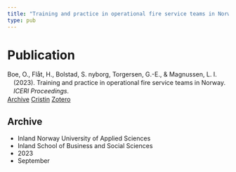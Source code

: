 ```yaml
---
title: "Training and practice in operational fire service teams in Norway"
type: pub
---
```

<h1>Publication</h1>
<article id="csl-bib-container-KC3TIAUI" class="csl-bib-container">
  <div class="csl-bib-body" style="line-height: 1.35; padding-left: 1em; text-indent:-1em;">
  <div class="csl-entry">Boe, O., Fl&#xE5;t, H., Bolstad, S. nyborg, Torgersen, G.-E., &amp; Magnussen, L. I. (2023). Training and practice in operational fire service teams in Norway. <i>ICERI Proceedings</i>.</div>
</div>
  <div class="csl-bib-buttons">
    <a href="#taxonomy-article-KC3TIAUI" class="csl-bib-button">Archive</a>
    <a href="https://app.cristin.no/results/show.jsf?id=2178863" alt="Cristin URL" class="csl-bib-button">Cristin</a>
    <a href="http://zotero.org/groups/5022929/items/KC3TIAUI" alt="Zotero URL" class="csl-bib-button">Zotero</a>
  </div>
  <div id="csl-bib-meta-container-KC3TIAUI"></div>
</article>
<div id="csl-bib-meta-KC3TIAUI" class="csl-bib-meta">
  <article id="taxonomy-article-KC3TIAUI" class="taxonomy-article">
    <h1>Archive</h1>
    <ul>
      <li>Inland Norway University of Applied Sciences</li>
      <li>Inland School of Business and Social Sciences</li>
      <li>2023</li>
      <li>September</li>
    </ul>
  </article>
</div>
